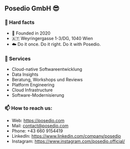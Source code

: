 ## Posedio GmbH 😎

### 🍪 Hard facts
- 🚀 Founded in 2020
- 🇦🇹 Weyringergasse 1-3/DG, 1040 Wien
- ☁️ Do it once. Do it right. Do it with Posedio.

### 🔭 Services

- Cloud-native Softwareentwicklung
- Data Insights
- Beratung, Workshops und Reviews
- Platform Engineering
- Cloud Infrastructure
- Software-Modernisierung

### 📫 How to reach us:

- Web: https://posedio.com
- Mail: contact@posedio.com
- Phone: +43 660 9154419
- LinkedIn: https://www.linkedin.com/company/posedio
- Instagram: https://www.instagram.com/posedio.official/
